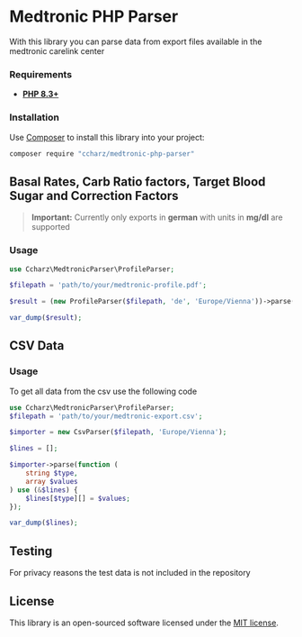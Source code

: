 # Medtronic PHP Parser

With this library you can parse data from export files available in the medtronic carelink center

### Requirements

- **[PHP 8.3+](https://php.net/releases/)**

### Installation

Use [Composer](https://getcomposer.org) to install this library into your project:

```bash
composer require "ccharz/medtronic-php-parser"
```

## Basal Rates, Carb Ratio factors, Target Blood Sugar and Correction Factors

> **Important:** Currently only exports in **german** with units in **mg/dl** are supported

### Usage

```php
use Ccharz\MedtronicParser\ProfileParser;

$filepath = 'path/to/your/medtronic-profile.pdf';

$result = (new ProfileParser($filepath, 'de', 'Europe/Vienna'))->parse();

var_dump($result);
```

## CSV Data

### Usage

To get all data from the csv use the following code

```php
use Ccharz\MedtronicParser\ProfileParser;
$filepath = 'path/to/your/medtronic-export.csv';

$importer = new CsvParser($filepath, 'Europe/Vienna');

$lines = [];

$importer->parse(function (
    string $type,
    array $values
) use (&$lines) {
    $lines[$type][] = $values;
});

var_dump($lines);
```

## Testing

For privacy reasons the test data is not included in the repository

## License

This library is an open-sourced software licensed under the [MIT license](LICENSE).

